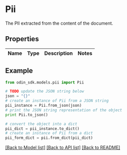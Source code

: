 # Pii

The PII extracted from the content of the document.

## Properties

Name | Type | Description | Notes
------------ | ------------- | ------------- | -------------

## Example

```python
from odin_sdk.models.pii import Pii

# TODO update the JSON string below
json = "{}"
# create an instance of Pii from a JSON string
pii_instance = Pii.from_json(json)
# print the JSON string representation of the object
print Pii.to_json()

# convert the object into a dict
pii_dict = pii_instance.to_dict()
# create an instance of Pii from a dict
pii_form_dict = pii.from_dict(pii_dict)
```
[[Back to Model list]](../README.md#documentation-for-models) [[Back to API list]](../README.md#documentation-for-api-endpoints) [[Back to README]](../README.md)


